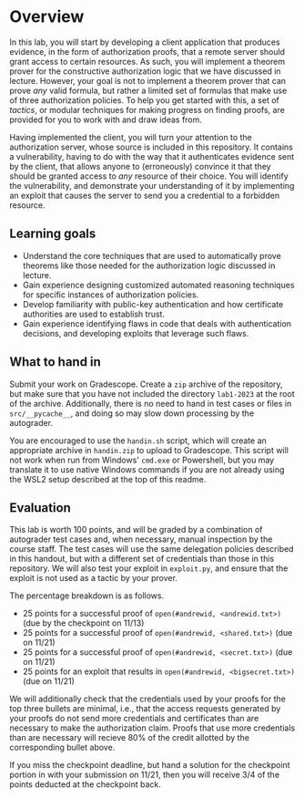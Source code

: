 # Overview

In this lab, you will start by developing a client application that produces evidence, in the form of authorization proofs, that a remote server should grant access to certain resources. As such, you will implement a theorem prover for the constructive authorization logic that we have discussed in lecture. However, your goal is not to implement a theorem prover that can prove *any* valid formula, but rather a limited set of formulas that make use of three authorization policies. To help you get started with this, a set of *tactics*, or modular techniques for making progress on finding proofs, are provided for you to work with and draw ideas from.

Having implemented the client, you will turn your attention to the authorization server, whose source is included in this repository. It contains a vulnerability, having to do with the way that it authenticates evidence sent by the client, that allows anyone to (erroneously) convince it that they should be granted access to *any* resource of their choice. You will identify the vulnerability, and demonstrate your understanding of it by implementing an exploit that causes the server to send you a credential to a forbidden resource.

## Learning goals

* Understand the core techniques that are used to automatically prove theorems like those needed for the authorization logic discussed in lecture.
* Gain experience designing customized automated reasoning techniques for specific instances of authorization policies.
* Develop familiarity with public-key authentication and how certificate authorities are used to establish trust.
* Gain experience identifying flaws in code that deals with authentication decisions, and developing exploits that leverage such flaws.

## What to hand in

Submit your work on Gradescope. Create a `zip` archive of the repository, but make sure that you have not included the directory `lab1-2023` at the root of the archive. Additionally, there is no need to hand in test cases or files in `src/__pycache__`, and doing so may slow down processing by the autograder.

You are encouraged to use the `handin.sh` script, which will create an appropriate archive in `handin.zip` to upload to Gradescope. This script will not work when run from Windows' `cmd.exe` or Powershell, but you may translate it to use native Windows commands if you are not already using the WSL2 setup described at the top of this readme.

## Evaluation

This lab is worth 100 points, and will be graded by a combination of autograder test cases and, when necessary, manual inspection by the course staff. The test cases will use the same delegation policies described in this handout, but with a different set of credentials than those in this repository. We will also test your exploit in `exploit.py`, and ensure that the exploit is not used as a tactic by your prover.

The percentage breakdown is as follows.

* 25 points for a successful proof of `open(#andrewid, <andrewid.txt>)` (due by the checkpoint on 11/13)
* 25 points for a successful proof of `open(#andrewid, <shared.txt>)` (due on 11/21)
* 25 points for a successful proof of `open(#andrewid, <secret.txt>)` (due on 11/21)
* 25 points for an exploit that results in `open(#andrewid, <bigsecret.txt>)` (due on 11/21)

We will additionally check that the credentials used by your proofs for the top three bullets are minimal, i.e., that the access requests generated by your proofs do not send more credentials and certificates than are necessary to make the authorization claim. Proofs that use more credentials than are necessary will recieve 80% of the credit allotted by the corresponding bullet above.

If you miss the checkpoint deadline, but hand a solution for the checkpoint portion in with your submission on 11/21, then you will receive 3/4 of the points deducted at the checkpoint back.